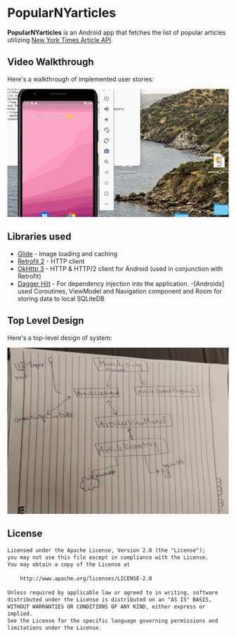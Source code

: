 # PopularNYarticles

**PopularNYarticles** is an Android app that fetches the list of popular articles  utilizing [New York Times Article API](http://developer.nytimes.com/docs/).

## Video Walkthrough

Here's a walkthrough of implemented user stories:

![Video Walkthrough](assets/walkthrough.gif)


## Libraries used

- [Glide](https://github.com/bumptech/glide) - Image loading and caching 
- [Retrofit 2](https://square.github.io/retrofit/) - HTTP client
- [OkHttp 3](http://square.github.io/okhttp/) - HTTP & HTTP/2 client for Android (used in conjunction with Retrofit)
- [Dagger Hilt](https://dagger.dev/hilt/) -  For dependency injection into the application.
-[Androidx] used Coroutines, ViewModel and Navigation component and Room for storing data to local SQLiteDB

## Top Level Design
Here's a top-level design of system:

![System Design](assets/system_design.jpg)




## License


    Licensed under the Apache License, Version 2.0 (the "License");
    you may not use this file except in compliance with the License.
    You may obtain a copy of the License at

        http://www.apache.org/licenses/LICENSE-2.0

    Unless required by applicable law or agreed to in writing, software
    distributed under the License is distributed on an "AS IS" BASIS,
    WITHOUT WARRANTIES OR CONDITIONS OF ANY KIND, either express or implied.
    See the License for the specific language governing permissions and
    limitations under the License.
